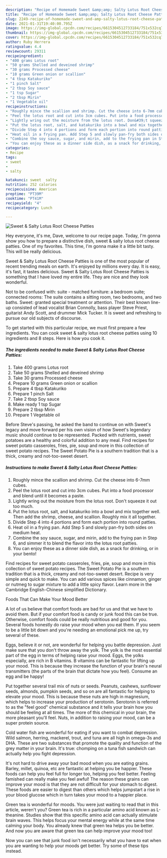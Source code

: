 ```yaml
---
description: "Recipe of Homemade Sweet &amp;amp; Salty Lotus Root Cheese Patties"
title: "Recipe of Homemade Sweet &amp;amp; Salty Lotus Root Cheese Patties"
slug: 2249-recipe-of-homemade-sweet-and-amp-salty-lotus-root-cheese-patties
date: 2021-01-31T19:40:00.795Z
image: https://img-global.cpcdn.com/recipes/6615304512733184/751x532cq70/sweet-salty-lotus-root-cheese-patties-recipe-main-photo.jpg
thumbnail: https://img-global.cpcdn.com/recipes/6615304512733184/751x532cq70/sweet-salty-lotus-root-cheese-patties-recipe-main-photo.jpg
cover: https://img-global.cpcdn.com/recipes/6615304512733184/751x532cq70/sweet-salty-lotus-root-cheese-patties-recipe-main-photo.jpg
author: Ruby Herrera
ratingvalue: 4.4
reviewcount: 29311
recipeingredient:
- "400 grams Lotus root"
- "50 grams Shelled and deveined shrimp"
- "30 grams Processed cheese"
- "10 grams Green onion or scallion"
- "4 tbsp Katakuriko"
- "1 pinch Salt"
- "2 tbsp Soy sauce"
- "1 tsp Sugar"
- "2 tbsp Mirin"
- "1 Vegetable oil"
recipeinstructions:
- "Roughly mince the scallion and shrimp. Cut the cheese into 6-7mm cubes."
- "Peel the lotus root and cut into 3cm cubes. Put into a food processor and blend until it becomes a paste."
- "Lightly wring out the moisture from the lotus root. Don&#39;t squeeze it out too much."
- "Put the lotus root, salt, and katakuriko into a bowl and mix together well. Then add the shrimp, cheese, and scallion. Roughly mix it all together."
- "Divide Step 4 into 4 portions and form each portion into round patties."
- "Heat oil in a frying pan. Add Step 5 and slowly pan-fry both sides on medium heat."
- "Combine the soy sauce, sugar, and mirin, add to the frying pan in Step 6, and simmer it to blend the flavor into the lotus root patties."
- "You can enjoy these as a dinner side dish, as a snack for drinking, or in your bento!"
categories:
- Recipe
tags:
- sweet
- 
- salty

katakunci: sweet  salty 
nutrition: 252 calories
recipecuisine: American
preptime: "PT39M"
cooktime: "PT41M"
recipeyield: "4"
recipecategory: Lunch

---
```



![Sweet &amp; Salty Lotus Root Cheese Patties](https://img-global.cpcdn.com/recipes/6615304512733184/751x532cq70/sweet-salty-lotus-root-cheese-patties-recipe-main-photo.jpg)

Hey everyone, it's me, Dave, welcome to our recipe page. Today, I'm gonna show you how to prepare a distinctive dish, sweet &amp; salty lotus root cheese patties. One of my favorites. This time, I'm gonna make it a little bit tasty. This will be really delicious.

Sweet &amp; Salty Lotus Root Cheese Patties is one of the most popular of recent trending meals on earth. It's enjoyed by millions every day. It is easy, it's fast, it tastes delicious. Sweet &amp; Salty Lotus Root Cheese Patties is something that I have loved my entire life. They are nice and they look wonderful.

Not to be confused with: suite - matched furniture: a bedroom suite; connected rooms: The suite contains a sitting room, two bedrooms, and two baths. Sweet: granted special treatment or attention. Their best known line-up consisted of lead vocalist Brian Connolly, bass player Steve Priest, guitarist Andy Scott, and drummer Mick Tucker. It is sweet and refreshing to pursue our old subjects of discourse.


To get started with this particular recipe, we must first prepare a few ingredients. You can cook sweet &amp; salty lotus root cheese patties using 10 ingredients and 8 steps. Here is how you cook it.

<!--inarticleads1-->

##### The ingredients needed to make Sweet &amp; Salty Lotus Root Cheese Patties:

1. Take 400 grams Lotus root
1. Take 50 grams Shelled and deveined shrimp
1. Take 30 grams Processed cheese
1. Prepare 10 grams Green onion or scallion
1. Prepare 4 tbsp Katakuriko
1. Prepare 1 pinch Salt
1. Take 2 tbsp Soy sauce
1. Make ready 1 tsp Sugar
1. Prepare 2 tbsp Mirin
1. Prepare 1 Vegetable oil


Before Steve&#39;s passing, he asked the band to continue on with Sweet&#39;s legacy and move forward per his own vision of how Sweet&#39;s legendary music should continue to be represented. Packed with nutrients, sweet potatoes are a healthy and colorful addition to any meal. Find recipes for sweet potato casseroles, fries, pie, soup and more in this collection of sweet potato recipes. The Sweet Potato Pie is a southern tradition that is a thick, creamy and not-too-sweet desert. 

<!--inarticleads2-->

##### Instructions to make Sweet &amp; Salty Lotus Root Cheese Patties:

1. Roughly mince the scallion and shrimp. Cut the cheese into 6-7mm cubes.
1. Peel the lotus root and cut into 3cm cubes. Put into a food processor and blend until it becomes a paste.
1. Lightly wring out the moisture from the lotus root. Don&#39;t squeeze it out too much.
1. Put the lotus root, salt, and katakuriko into a bowl and mix together well. Then add the shrimp, cheese, and scallion. Roughly mix it all together.
1. Divide Step 4 into 4 portions and form each portion into round patties.
1. Heat oil in a frying pan. Add Step 5 and slowly pan-fry both sides on medium heat.
1. Combine the soy sauce, sugar, and mirin, add to the frying pan in Step 6, and simmer it to blend the flavor into the lotus root patties.
1. You can enjoy these as a dinner side dish, as a snack for drinking, or in your bento!


Find recipes for sweet potato casseroles, fries, pie, soup and more in this collection of sweet potato recipes. The Sweet Potato Pie is a southern tradition that is a thick, creamy and not-too-sweet desert. Recipe is very simple and quick to make. You can add various spices like cinnamon, ginger or nutmeg to sugar mixture to add a little spicy flavor. Learn more in the Cambridge English-Chinese simplified Dictionary. 

Foods That Can Make Your Mood Better


A lot of us believe that comfort foods are bad for us and that we have to avoid them. But if your comfort food is candy or junk food this can be true. Otherwise, comfort foods could be really nutritious and good for you. Several foods honestly do raise your mood when you eat them. If you seem to be a little bit down and you're needing an emotional pick me up, try several of these.

Eggs, believe it or not, are wonderful for helping you battle depression. Just make sure that you don't throw away the yolk. The yolk is the most essential part of the egg in terms of helping raise your mood. Eggs, the yolks especially, are rich in B vitamins. B vitamins can be fantastic for lifting up your mood. This is because they increase the function of your brain's neural transmitters (the parts of the brain that dictate how you feel). Consume an egg and be happy!

Put together several trail mix of nuts or seeds. Peanuts, cashews, sunflower seeds, almonds, pumpkin seeds, and so on are all fantastic for helping to elevate your mood. This is because these nuts are high in magnesium, which helps to increase your production of serotonin. Serotonin is referred to as the "feel good" chemical substance and it tells your brain how you should be feeling at all times. The more of this chemical in your brain, the more pleasant you'll feel. Nuts, in addition to raising your mood, can be a super protein source.

Cold water fish are wonderful for eating if you want to combat depression. Wild salmon, herring, mackerel, trout, and tuna are all high in omega-3s and DHA. These are two substances that promote the quality and function of the grey matter in your brain. It's true: chomping on a tuna fish sandwich can actually help you fight depression. 

It's not hard to drive away your bad mood when you are eating grains. Barley, millet, quinoa, etc are fantastic at helping you be happier. These foods can help you feel full for longer too, helping you feel better. Feeling famished can really make you feel awful! The reason these grains can improve your mood is that they are not difficult for your stomach to digest. These foods are easier to digest than others which helps jumpstart a rise in your blood glucose which in turn takes your mood to a happier place.

Green tea is wonderful for moods. You were just waiting to read that in this article, weren't you? Green tea is rich in a particular amino acid known as L-theanine. Studies show that this specific amino acid can actually stimulate brain waves. This helps focus your mental energy while at the same time calming your body. You already knew that green tea helps you be better. And now you are aware that green tea can help improve your mood too!

Now you can see that junk food isn't necessarily what you have to eat when you are wanting to help your moods get better. Try  some  of  these  tips  instead.

